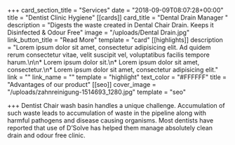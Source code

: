 +++
card_section_title = "Services"
date = "2018-09-09T08:07:28+00:00"
title = "Dentist Clinic Hygiene"
[[cards]]
card_title = "Dental Drain Manager "
description = "Digests the waste created in Dental Chair Drain. Keeps it Disinfected & Odour Free"
image = "/uploads/Dental Drain.jpg"
link_button_title = "Read More"
template = "card"
[[highlights]]
description = "Lorem ipsum dolor sit amet, consectetur adipisicing elit. Ad quidem rerum consectetur vitae, velit suscipit vel, voluptatibus facilis tempore harum.\n\n* Lorem ipsum dolor sit.\n* Lorem ipsum dolor sit amet, consectetur.\n* Lorem ipsum dolor sit amet, consectetur adipisicing elit."
link = ""
link_name = ""
template = "highlight"
text_color = "#FFFFFF"
title = "Advantages of our product"
[[seo]]
cover_image = "/uploads/zahnreinigung-1514693_1280.jpg"
template = "seo"

+++
Dentist Chair wash basin handles a unique challenge. Accumulation of such waste leads to accumulation of waste in the pipeline along with harmful pathogens and disease causing organisms. Most dentists have reported that use of D’Solve has helped them manage absolutely clean drain and odour free clinic.